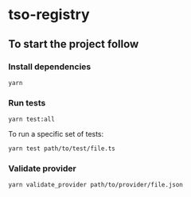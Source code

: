 # tso-registry

## To start the project follow

### Install dependencies
```
yarn
```

### Run tests

```
yarn test:all
```

To run a specific set of tests:

```
yarn test path/to/test/file.ts
```

### Validate provider

```
yarn validate_provider path/to/provider/file.json
```